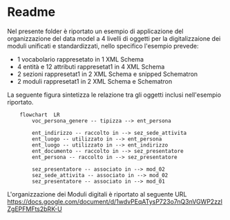 # Readme

Nel presente folder è riportato un esempio di applicazione del organizzazione del data model a 4 livelli di oggetti per la digitalizzaione dei 
moduli unificati e standardizzati, nello specifico l'esempio prevede:


- 1 vocabolario rappresetato in 1 XML Schema
- 4 entità e 12 attributi rappresetat1 in 4 XML Schema
- 2 sezioni rappresetat1 in 2 XML Schema e snipped Schematron
- 2 moduli rappresetat1 in 2 XML Schema e Schematron

La seguente figura sintetizza le relazione tra gli oggetti inclusi nell'esempio riportato.

```mermaid
    flowchart  LR
        voc_persona_genere -- tipizza --> ent_persona
        
        ent_indirizzo -- raccolto in --> sez_sede_attivita
        ent_luogo -- utilizzato in --> ent_persona
        ent_luogo -- utilizzato in --> ent_indirizzo
        ent_documento -- raccolto in --> sez_presentatore    
        ent_persona -- raccolto in --> sez_presentatore
        
        sez_presentatore -- associato in --> mod_02
        sez_sede_attivita -- associato in --> mod_02    
        sez_presentatore -- associato in --> mod_01
```

L'organizzazione dei Moduli digitali è riportato al seguente URL https://docs.google.com/document/d/1wdvPEqATysP723o7nQ3nVGWP2zzlZgEPFMFts2bRK-U
